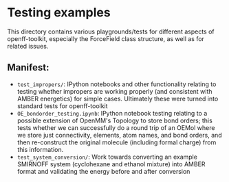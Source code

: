# Testing examples

This directory contains various playgrounds/tests for different aspects of openff-toolkit, especially the ForceField class structure, as well as for related issues.

## Manifest:
- `test_impropers/`: IPython notebooks and other functionality relating to testing whether impropers are working properly (and consistent with AMBER energetics) for simple cases. Ultimately these were turned into standard tests for openff-toolkit
- `OE_bondorder_testing.ipynb`: IPython notebook testing relating to a possible extension of OpenMM's Topology to store bond orders; this tests whether we can successfully do a round trip of an OEMol where we store just connectivity, elements, atom names, and bond orders, and then re-construct the original molecule (including formal charge) from this information.
- `test_system_conversion/`: Work towards converting an example SMIRNOFF system (cyclohexane and ethanol mixture) into AMBER format and validating the energy before and after conversion
